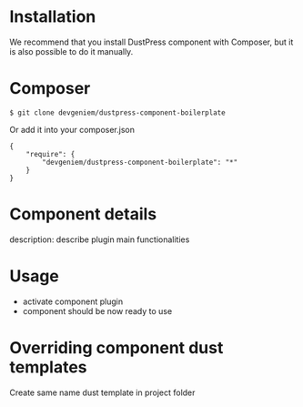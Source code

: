 # Installation

We recommend that you install DustPress component with Composer, but it is also possible to do it manually.

# Composer

```$ git clone devgeniem/dustpress-component-boilerplate```

Or add it into your composer.json

```
{
	"require": {
		"devgeniem/dustpress-component-boilerplate": "*"
	}
}
```


# Component details

description: describe plugin main functionalities

# Usage
- activate component plugin
- component should be now ready to use

# Overriding component dust templates
Create same name dust template in project folder